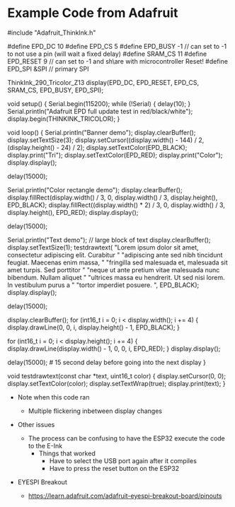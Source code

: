 # Example Code from Adafruit

#include "Adafruit_ThinkInk.h"

#define EPD_DC 10
#define EPD_CS 5
#define EPD_BUSY -1 // can set to -1 to not use a pin (will wait a fixed delay)
#define SRAM_CS 11
#define EPD_RESET 9  // can set to -1 and sh\are with microcontroller Reset!
#define EPD_SPI &SPI // primary SPI

ThinkInk_290_Tricolor_Z13 display(EPD_DC, EPD_RESET, EPD_CS, SRAM_CS, EPD_BUSY, EPD_SPI);

void setup() {
  Serial.begin(115200);
  while (!Serial) {
    delay(10);
  }
  Serial.println("Adafruit EPD full update test in red/black/white");
  display.begin(THINKINK_TRICOLOR);
}

void loop() {
  Serial.println("Banner demo");
  display.clearBuffer();
  display.setTextSize(3);
  display.setCursor((display.width() - 144) / 2, (display.height() - 24) / 2);
  display.setTextColor(EPD_BLACK);
  display.print("Tri");
  display.setTextColor(EPD_RED);
  display.print("Color");
  display.display();

  delay(15000);

  Serial.println("Color rectangle demo");
  display.clearBuffer();
  display.fillRect(display.width() / 3, 0, display.width() / 3,
                   display.height(), EPD_BLACK);
  display.fillRect((display.width() * 2) / 3, 0, display.width() / 3,
                   display.height(), EPD_RED);
  display.display();

  delay(15000);

  Serial.println("Text demo");
  // large block of text
  display.clearBuffer();
  display.setTextSize(1);
  testdrawtext(
      "Lorem ipsum dolor sit amet, consectetur adipiscing elit. Curabitur "
      "adipiscing ante sed nibh tincidunt feugiat. Maecenas enim massa, "
      "fringilla sed malesuada et, malesuada sit amet turpis. Sed porttitor "
      "neque ut ante pretium vitae malesuada nunc bibendum. Nullam aliquet "
      "ultrices massa eu hendrerit. Ut sed nisi lorem. In vestibulum purus a "
      "tortor imperdiet posuere. ",
      EPD_BLACK);
  display.display();

  delay(15000);

  display.clearBuffer();
  for (int16_t i = 0; i < display.width(); i += 4) {
    display.drawLine(0, 0, i, display.height() - 1, EPD_BLACK);
  }

  for (int16_t i = 0; i < display.height(); i += 4) {
    display.drawLine(display.width() - 1, 0, 0, i, EPD_RED);
  }
  display.display();

  delay(15000); # 15 second delay before going into the next display
}

void testdrawtext(const char *text, uint16_t color) {
  display.setCursor(0, 0);
  display.setTextColor(color);
  display.setTextWrap(true);
  display.print(text);
}

- Note when this code ran
    - Multiple flickering inbetween display changes

- Other issues
    - The process can be confusing to have the ESP32 execute the code to the E-Ink
        - Things that worked
            - Have to select the USB port again after it compiles
            - Have to press the reset button on the ESP32

- EYESPI Breakout
    - https://learn.adafruit.com/adafruit-eyespi-breakout-board/pinouts